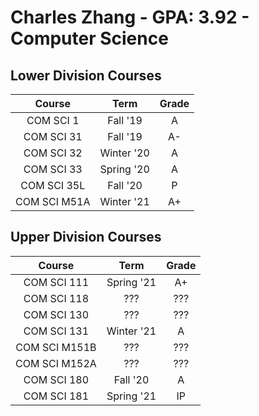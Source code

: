 # Charles Zhang - GPA: 3.92 - Computer Science

## Lower Division Courses
| Course | Term | Grade |
|:---:|:---:|:---:|
| COM SCI 1 | Fall '19 | A |
| COM SCI 31 | Fall '19 | A- |
| COM SCI 32 | Winter '20 | A |
| COM SCI 33 | Spring '20 | A |
| COM SCI 35L  |  Fall '20  |   P   |
| COM SCI M51A | Winter '21 |  A+   |

## Upper Division Courses
| Course | Term | Grade |
|:---:|:---:|:---:|
| COM SCI 111 | Spring '21 | A+ |
| COM SCI 118 | ??? | ??? |
| COM SCI 130 | ??? | ??? |
| COM SCI 131 | Winter '21 | A |
| COM SCI M151B | ??? | ??? |
| COM SCI M152A | ??? | ??? |
| COM SCI 180 | Fall '20 | A |
| COM SCI 181 | Spring '21 | IP |
